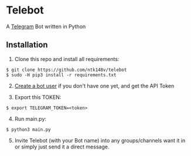 # Telebot

A [Telegram](https://telegram.org/) Bot written in Python

## Installation

1. Clone this repo and install all requirements:

```
$ git clone https://github.com/ntk148v/telebot
$ sudo -H pip3 install -r requirements.txt
```

2. [Create a bot user](https://core.telegram.org/bots#3-how-do-i-create-a-bot) if you don't have one yet, and get the API Token

3. Export this TOKEN:

```
$ export TELEGRAM_TOKEN=<token>
```

4. Run main.py:

```
$ python3 main.py
```

5.  Invite Telebot (with your Bot name) into any groups/channels want it in or
    simply just send it a direct message.
